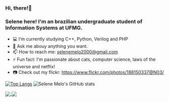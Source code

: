 ### Hi, there!👋 
### Selene here! I'm an brazilian undergraduate student of Information Systems at UFMG. 

- :computer: I’m currently studying C++, Python, Verilog and PHP
- 💬 Ask me abouy anything you want. 
- 📫 How to reach me: selenemelo2000@gmail.com
- ⚡ Fun fact: I'm passionate about cats, computer science, laws of the universe and netflix!
- :camera: Check out my flickr: https://www.flickr.com/photos/188150337@N03/

[![Top Langs](https://github-readme-stats.vercel.app/api/top-langs/?username=SeleneMelo&langs_count=8&theme=cobalt)](https://github.com/SeleneMelo/github-readme-stats)
![Selene Melo's GitHub stats](https://github-readme-stats.vercel.app/api?username=SeleneMelo&show_icons=true&theme=cobalt)

<a href="https://github.com/SeleneMelo/github-readme-stats">
  <img align="center" src="https://github-readme-stats.vercel.app/api/top-langs/?username=SeleneMelo&langs_count=8&theme=cobalt&card_width=195)](https://github.com/SeleneMelo/github-readme-stats" />
</a>
<a href="https://github.com/SeleneMelo/SeleneMelo">
  <img align="center" src="https://github-readme-stats.vercel.app/api?username=SeleneMelo&show_icons=true&theme=cobalt" />
</a>

